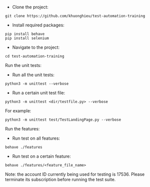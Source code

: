 - Clone the project: 
```
git clone https://github.com/khuonghieu/test-automation-training
```  

- Install required packages:
```
pip install behave
pip install selenium
```

- Navigate to the project:
```
cd test-automation-training
```

Run the unit tests:

- Run all the unit tests:
```
python3 -m unittest --verbose
```

- Run a certain unit test file:
```
python3 -m unittest <dir/testfile.py> --verbose
```
For example:
```
python3 -m unittest test/TestLandingPage.py --verbose
```
  
Run the features:

- Run test on all features:
```
behave ./features
```
- Run test on a certain feature:
```
behave ./features/<feature_file_name>
```

  Note: the account ID currently being used for testing is 17536. Please terminate its subscription before running the test suite.
